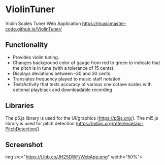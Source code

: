 # ViolinTuner
Violin Scales Tuner Web Application 
https://musicmaster-code.github.io/ViolinTuner/

## Functionality

* Provides violin tuning.
* Changes background color of gauge from red to green to indicate that the pitch is in tune (with a tolerance of 15 cents).
* Displays deviations between -30 and 30 cents.
* Translates frequency played to music staff notation
* Test/Activity that tests accuracy of various one octave scales with optional playblack and downloadable recording

## Libraries

The p5.js library is used for the UI/graphics (https://p5js.org/).
The ml5.js library is used for pitch detection (https://ml5js.org/reference/api-PitchDetection/).

## Screenshot

img src="https://i.ibb.co/JH25DWF/WebApp.png" width="50%">
